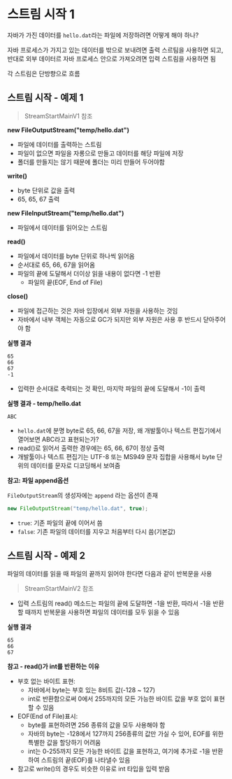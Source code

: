 # 스트림 시작 1

자바가 가진 데이터를 `hello.dat`라는 파일에 저장하려면 어떻게 해야 하나?

자바 프로세스가 가지고 있는 데이터를 밖으로 보내려면 출력 스르팀을 사용하면 되고, 반대로 외부 데이터르 자바 프로세스 안으로 가져오려면 입력 스트림을 사용하면 됨

각 스트림은 단방향으로 흐름

## 스트림 시작 - 예제 1

> StreamStartMainV1 참조
> 

**new FileOutputStream("temp/hello.dat")**

- 파일에 데이터를 출력하는 스트림
- 파일이 없으면 파일을 자롱으로 만들고 데이터를 해당 파일에 저장
- 폴더를 만들지는 않기 때문에 폴더는 미리 만들어 두어야함

**write()**

- byte 단위로 값을 출력
- 65, 65, 67 출력

**new FileInputStream("temp/hello.dat")**

- 파일에서 데이터를 읽어오는 스트림

**read()**

- 파일에서 데이터를 byte 단위로 하나씩 읽어옴
- 순서대로 65, 66, 67을 읽어옴
- 파일의 끝에 도달해서 더이상 읽을 내용이 없다면 -1 반환
  - 파일의 끝(EOF, End of File)

**close()**

- 파일에 접근하는 것은 자바 입장에서 외부 자원을 사용하는 것임
- 자바에서 내부 객체는 자동으로 GC가 되지만 외부 자원은 사용 후 반드시 닫아주어야 함

**실행 결과**

```shell
65
66
67
-1
```

- 입력한 순서대로 축력되는 것 확인, 마지막 파일의 끝에 도달해서 -1이 출력

**실행 결과 - temp/hello.dat**

```shell
ABC
```

- `hello.dat`에 분명 byte로 65, 66, 67을 저장, 왜 개발툴이나 텍스트 편집기에서 열어보면 ABC라고 표현되는가?
- read()로 읽어서 출력한 경우에는 65, 66, 67이 정상 출력
- 개발툴이나 텍스트 편집기는 UTF-8 또는 MS949 문자 집합을 사용해서 byte 단위의 데이터를 문자로 디코딩해서 보여줌

**참고: 파일 append옵션**

`FileOutputStream`의 생성자에는 `append` 라는 옵션이 존재

```java
new FileOutputStream("temp/hello.dat", true);
```

- `true`: 기존 파일의 끝에 이어서 씀
- `false`: 기존 파일의 데이터를 지우고 처음부터 다시 씀(기본값)

## 스트림 시작 - 예제 2

파일의 데이터를 읽을 때 파일의 끝까지 읽어야 한다면 다음과 같이 반복문을 사용

> StreamStartMainV2 참조

- 입력 스트림의 read() 메소드는 파일의 끝에 도달하면 -1을 반환, 따라서 -1을 반환할 때까지 반복문을 사용하면 파일의 데이터를 모두 읽을 수 있음

**실행 결과**

```shell
65
66
67
```

**참고 - read()가 int를 반환하는 이유**

- 부호 없는 바이트 표현:
  - 자바에서 byte는 부호 있는 8비트 값(-128 ~ 127)
  - int로 반환함으로써 0에서 255까지의 모든 가능한 바이트 값을 부호 없이 표현할 수 있음
- EOF(End of File)표시:
  - byte를 표현하려면 256 종류의 값을 모두 사용해야 함
  - 자바의 byte는 -128에서 127까지 256종류의 값만 가실 수 있어, EOF를 위한 특별한 값을 할당하기 어려움
  - int는 0-255까지 모든 가능한 바이트 값을 표현하고, 여기에 추가로 -1을 반환하여 스트림의 끝(EOF)를 나타낼수 있음
- 참고로 write()의 경우도 비슷한 이유로 int 타입을 입력 받음

